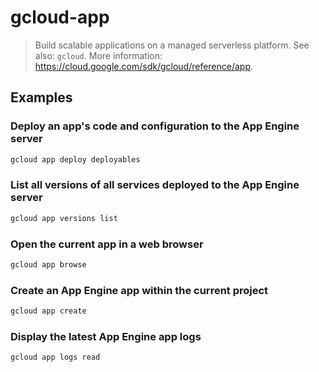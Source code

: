 # gcloud-app

> Build scalable applications on a managed serverless platform. See also: `gcloud`. More information: <https://cloud.google.com/sdk/gcloud/reference/app>.

## Examples

### Deploy an app's code and configuration to the App Engine server

```bash
gcloud app deploy deployables
```

### List all versions of all services deployed to the App Engine server

```bash
gcloud app versions list
```

### Open the current app in a web browser

```bash
gcloud app browse
```

### Create an App Engine app within the current project

```bash
gcloud app create
```

### Display the latest App Engine app logs

```bash
gcloud app logs read
```
